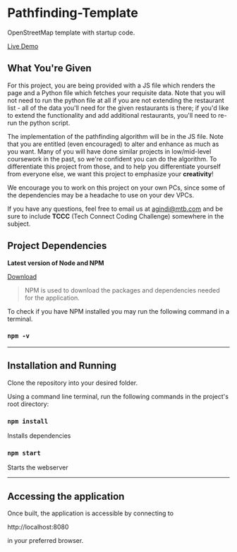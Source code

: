 # Pathfinding-Template
OpenStreetMap template with startup code.

[Live Demo](https://tccc-pathfinding.github.io/Pathfinding-Template/)

## What You're Given

For this project, you are being provided with a JS file which renders the page and a Python file which fetches your requisite data. Note that you will not need to run the python file at all if you are not extending the restaurant list - all of the data you'll need for the given restaurants is there; if you'd like to extend the functionality and add additional restaurants, you'll need to re-run the python script.

The implementation of the pathfinding algorithm will be in the JS file. Note that you are entitled (even encouraged) to alter and enhance as much as you want. Many of you will have done similar projects in low/mid-level coursework in the past, so we're confident you can do the algorithm. To differentiate this project from those, and to help you differentiate yourself from everyone else, we want this project to emphasize your **creativity**!

We encourage you to work on this project on your own PCs, since some of the dependencies may be a headache to use on your dev VPCs.

If you have any questions, feel free to email us at agindi@mtb.com and be sure to include **TCCC** (Tech Connect Coding Challenge) somewhere in the subject.

## Project Dependencies

**Latest version of Node and NPM**

[Download](https://nodejs.org/en/download/)
> NPM is used to download the packages and dependencies needed for the application.

To check if you have NPM installed you may run the following command in a terminal.
### `npm -v`
---
## Installation and Running

Clone the repository into your desired folder.

Using a command line terminal, run the following commands in the project's root directory:

### `npm install`
Installs dependencies

### `npm start`
Starts the webserver

---
## Accessing the application

Once built, the application is accessible by connecting to

http://localhost:8080

in your preferred browser.

